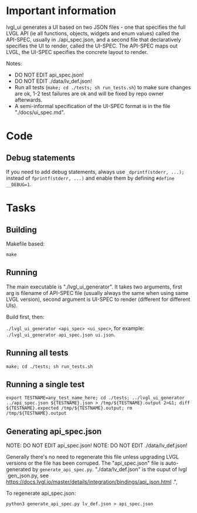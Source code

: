 # Important information

lvgl_ui generates a UI based on two JSON files - one that specifies the full LVGL API (ie all functions, objects, widgets and enum values) called the API-SPEC, usually in ./api_spec.json, and a second file that declaratively specifies the UI to render, called the UI-SPEC. The API-SPEC maps out LVGL, the UI-SPEC specifies the concrete layout to render.

Notes:
* DO NOT EDIT api_spec.json!
* DO NOT EDIT ./data/lv_def.json!
* Run all tests (`make; cd ./tests; sh run_tests.sh`) to make sure changes are ok, 1-2 test failures are ok and will be fixed by repo owner afterwards.
* A semi-informal specification of the UI-SPEC format is in the file "./docs/ui_spec.md".

# Code

## Debug statements

If you need to add debug statements, always use `_dprintf(stderr, ...);` instead of `fprintf(stderr, ...)` and enable them by defining `#define __DEBUG=1`.

# Tasks

## Building

Makefile based:

`make`

## Running

The main executable is "./lvgl_ui_generator". It takes two arguments, first arg is filename of API-SPEC file (usually always the same when using same LVGL version), second argument is UI-SPEC to render (different for different UIs).

Build first, then:

`./lvgl_ui_generator <api_spec> <ui_spec>`, for example: `./lvgl_ui_generator api_spec.json ui.json`.

## Running all tests

`make; cd ./tests; sh run_tests.sh`

## Running a single test

`export TESTNAME=any_test_name_here; cd ./tests; ../lvgl_ui_generator ../api_spec.json ${TESTNAME}.json > /tmp/${TESTNAME}.output 2>&1; diff ${TESTNAME}.expected /tmp/${TESTNAME}.output; rm /tmp/${TESTNAME}.output`

## Generating api_spec.json

NOTE: DO NOT EDIT api_spec.json!
NOTE: DO NOT EDIT ./data/lv_def.json!
  
Generally there's no need to regenerate this file unless upgrading LVGL versions or the file has been corruped. The "api_spec.json" file is auto-generated by `generate_api_spec.py`. "./data/lv_def.json" is the ouput of lvgl `gen_json.py, see https://docs.lvgl.io/master/details/integration/bindings/api_json.html .",

To regenerate api_spec.json:

`python3 generate_api_spec.py lv_def.json > api_spec.json`
